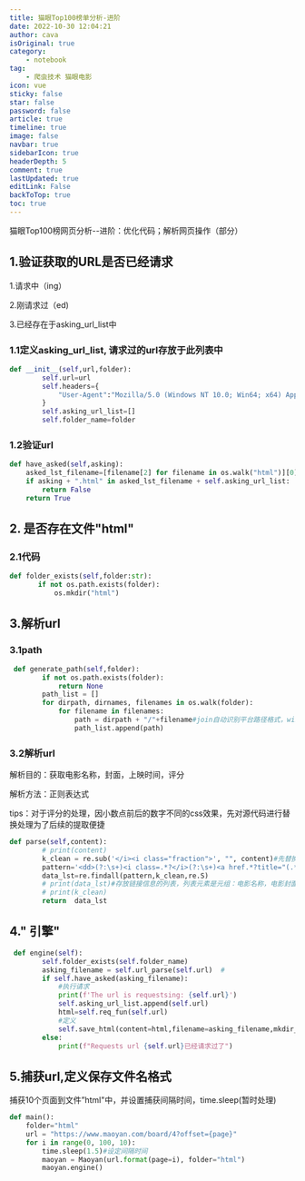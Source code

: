 ```yaml
---
title: 猫眼Top100榜单分析-进阶
date: 2022-10-30 12:04:21
author: cava
isOriginal: true
category: 
    - notebook
tag:
    - 爬虫技术 猫眼电影
icon: vue
sticky: false
star: false
password: false
article: true
timeline: true
image: false
navbar: true
sidebarIcon: true
headerDepth: 5
comment: true
lastUpdated: true
editLink: False
backToTop: true
toc: true
---
```


猫眼Top100榜网页分析--进阶：优化代码；解析网页操作（部分）

## 1.验证获取的URL是否已经请求

1.请求中（ing）

2.刚请求过（ed)

3.已经存在于asking_url_list中

### 1.1定义asking_url_list, 请求过的url存放于此列表中

``` python
def __init__(self,url,folder):
        self.url=url
        self.headers={
            "User-Agent":"Mozilla/5.0 (Windows NT 10.0; Win64; x64) AppleWebKit/537.36 (KHTML, like Gecko) Chrome/107.0.0.0 Safari/537.36"
        }
        self.asking_url_list=[]
        self.folder_name=folder
```

### 1.2验证url

```python
def have_asked(self,asking):
	asked_lst_filename=[filename[2] for filename in os.walk("html")][0]
    if asking + ".html" in asked_lst_filename + self.asking_url_list:
        return False
    return True
```

## 2. 是否存在文件"html"

### 2.1代码

```python
def folder_exists(self,folder:str):
       if not os.path.exists(folder):
           os.mkdir("html")
```

## 3.解析url

### 3.1path

```python
 def generate_path(self,folder):
        if not os.path.exists(folder):
            return None
        path_list = []
        for dirpath, dirnames, filenames in os.walk(folder):
            for filename in filenames:
                path = dirpath + "/"+filename#join自动识别平台路径格式，window和Mac
                path_list.append(path)
```

### 3.2解析url

解析目的：获取电影名称，封面，上映时间，评分

解析方法：正则表达式

tips：对于评分的处理，因小数点前后的数字不同的css效果，先对源代码进行替换处理为了后续的提取便捷

``` python
def parse(self,content):
        # print(content)
        k_clean = re.sub('</i><i class="fraction">', "", content)#先替换，方便提取评分数据
        pattern='<dd>(?:\s+)<i class=.*?</i>(?:\s+)<a href.*?title="(.*?)".*?>(?:\s+)<img src.*?/>(?:\s+)<img data-src="(.*?)".*?/>*\s?.*?<p class="releasetime">(.*?)</p>.*?</div>(?:\s+).*?(?:\s+)<p class="score".*?"integer">(\d\.\d).*?</p>'
        data_lst=re.findall(pattern,k_clean,re.S)
        # print(data_lst)#存放链接信息的列表，列表元素是元组：电影名称，电影封面，上映日期，评分
        # print(k_clean)
        return  data_lst
```

## 4." 引擎"

```python
 def engine(self):
        self.folder_exists(self.folder_name)
        asking_filename = self.url_parse(self.url)  #
        if self.have_asked(asking_filename):
            #执行请求
            print(f'The url is requestsing: {self.url}')
            self.asking_url_list.append(self.url)
            html=self.req_fun(self.url)
            #定义
            self.save_html(content=html,filename=asking_filename,mkdir_r=self.folder_name)
        else:
            print(f"Requests url {self.url}已经请求过了")
```

## 5.捕获url,定义保存文件名格式

 捕获10个页面到文件”html"中，并设置捕获间隔时间，time.sleep(暂时处理)

```python
def main():
    folder="html"
    url = "https://www.maoyan.com/board/4?offset={page}"
    for i in range(0, 100, 10):
        time.sleep(1.5)#设定间隔时间
        maoyan = Maoyan(url.format(page=i), folder="html")
        maoyan.engine()
```







